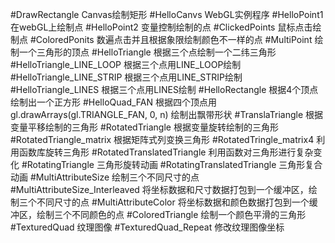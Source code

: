 #DrawRectangle
Canvas绘制矩形
#HelloCanvs
WebGL实例程序
#HelloPoint1
在webGL上绘制点
#HelloPoint2
变量控制绘制的点
#ClickedPoints
鼠标点击绘制点
#ColoredPonits
数遍点击并且根据象限绘制颜色不一样的点
#MultiPoint
绘制一个三角形的顶点
#HelloTriangle
根据三个点绘制一个二纬三角形
#HelloTriangle_LINE_LOOP
根据三个点用LINE_LOOP绘制
#HelloTriangle_LINE_STRIP
根据三个点用LINE_STRIP绘制
#HelloTriangle_LINES
根据三个点用LINES绘制
#HelloRectangle
根据4个顶点绘制出一个正方形
#HelloQuad_FAN
根据四个顶点用gl.drawArrays(gl.TRIANGLE_FAN, 0, n) 绘制出飘带形状
#TranslaTriangle
根据变量平移绘制的三角形
#RotatedTriangle
根据变量旋转绘制的三角形
#RotatedTriangle_matrix
根据矩阵式列变换三角形
#RotatedTringle_matrix4
利用函数库旋转三角形
#RotatedTranslatedTriangle
利用函数对三角形进行复杂变化
#RotatingTriangle
三角形旋转动画
#RotatingTranslatedTriangle
三角形复合动画
#MultiAttributeSize
绘制三个不同尺寸的点
#MultiAttributeSize_Interleaved
将坐标数据和尺寸数据打包到一个缓冲区，绘制三个不同尺寸的点
#MultiAttributeColor
将坐标数据和颜色数据打包到一个缓冲区，绘制三个不同颜色的点
#ColoredTriangle
绘制一个颜色平滑的三角形
#TexturedQuad
纹理图像
#TexturedQuad_Repeat
修改纹理图像坐标
